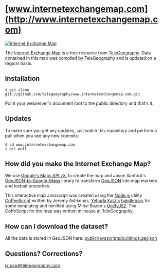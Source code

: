 [www.internetexchangemap.com](http://www.internetexchangemap.com)
===========================

[![Internet Exchange Map](http://25.media.tumblr.com/tumblr_mebndiuZYI1qcsswzo1_500.png)](http://www.internetexchangemap.com)

The [Internet Exchange Map](http://www.internetexchangemap.com) is a free resource from [TeleGeography](http://www.telegeography.com). Data contained in this map was complied by TeleGeography and is updated on a regular basis.


Installation
------------

    $ git clone git://github.com/telegeography/www.internetexchangemap.com.git

Point your webserver's document root to the public directory and that's it.


Updates
-------

To make sure you get any updates, just watch this repository and perform a pull when you see any new commits:

    $ cd www.internetexchangemap.com
    $ git pull

How did you make the Internet Exchange Map?
-------------------------------

We use [Google's Maps API v3.](http://code.google.com/apis/maps/documentation/javascript/) to create the map and Jason Sanford's [GeoJSON-to-Google-Maps](https://github.com/JasonSanford/GeoJSON-to-Google-Maps) library to transform [GeoJSON](http://www.geojson.org/geojson-spec.html) into map markers and textual properties.

This interactive map Javascript was created using the [Node.js](http://nodejs.org/) utility [CoffeeScript](http://coffeescript.org/) written by Jeremy Ashkenas, [Yehuda Katz's](https://github.com/wycats) [handlebars](http://handlebarsjs.com/) for some templating and minified using Mihai Bazon's [UglifyJS2](https://github.com/mishoo/UglifyJS2).  The CoffeScript for the map was written in-house at TeleGeography.


How can I download the dataset?
--------------------------------------------------

All the data is stored in GeoJSON here: [public/javascripts/buildings.geojson](https://raw.github.com/telegeography/www.internetexchangemap.com/master/public/javascripts/buildings.geojson)



Questions? Corrections?
------------------------

[ixmap@telegeography.com](mailto:ixmap@telegeography.com)

